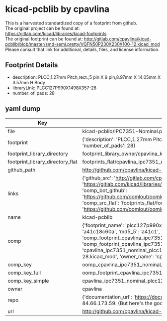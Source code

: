 # kicad-pcblib by cpavlina  
This is a harvested standardized copy of a footprint from github.  
The original project can be found at:  
https://gitlab.com/kicad/libraries/kicad-footprints  
The original footprint can be found at:
http://gitlab.com/cpavlina/kicad-pcblib/blob/master/smd-semi.pretty/VQFN50P230X230X100-12.kicad_mod
Please consult that link for additional, details, files, and license information.  
## Footprint Details
* description: PLCC,1.27mm Pitch,rect.;5 pin X 9 pin,8.97mm X 14.05mm X 3.57mm H Body  
* libraryLink: PLCC127P990X1498X357-28  
* number_of_pads: 28  
## yaml dump  
| Key | Value |  
| --- | --- |  
| file | kicad-pcblib/IPC7351-Nominal.pretty/PLCC127P990X1498X357-28.kicad_mod |  
| footprint | {'description': 'PLCC,1.27mm Pitch,rect.;5 pin X 9 pin,8.97mm X 14.05mm X 3.57mm H Body', 'libraryLink': 'PLCC127P990X1498X357-28', 'number_of_pads': 28} |  
| footprint_library_directory | footprint_library_owner/cpavlina_kicad-pcblib |  
| footprint_library_directory_flat | footprints_flat/cpavlina_ipc7351_nominal_plcc127p990x1498x357_28/working |  
| github_path | http://github.com/cpavlina/kicad-pcblib/blob/master/IPC7351-Nominal.pretty/PLCC127P990X1498X357-28.kicad_mod |  
| links | {'github_src': 'http://gitlab.com/cpavlina/kicad-pcblib/blob/master/smd-semi.pretty/VQFN50P230X230X100-12.kicad_mod', 'github_src_repo': 'https://gitlab.com/kicad/libraries/kicad-footprints', 'oomp_bot': 'footprints/cpavlina_ipc7351_nominal_plcc127p990x1498x357_28/working', 'oomp_bot_github': 'https://github.com/oomlout/oomlout_oomp_footprint_bot/tree/main/footprints/cpavlina_ipc7351_nominal_plcc127p990x1498x357_28/working', 'oomp_src_flat': 'footprints_flat/footprints_flat/cpavlina_ipc7351_nominal_plcc127p990x1498x357_28/working', 'oomp_src_flat_github': 'https://github.com/oomlout/oomlout_oomp_footprint_src/tree/main/footprints_flat/cpavlina_ipc7351_nominal_plcc127p990x1498x357_28/working'} |  
| name | kicad-pcblib |  
| oomp | {'footprint_name': 'plcc127p990x1498x357_28', 'library_name': 'ipc7351_nominal', 'md5': 'a41c18c60a443ce7504b0f79a1486111', 'md5_10': 'a41c18c60a', 'md5_5': 'a41c1', 'md5_6': 'a41c18', 'oomp_key': 'oomp_cpavlina_ipc7351_nominal_plcc127p990x1498x357_28', 'oomp_key_extra': 'oomp_footprint_cpavlina_ipc7351_nominal_plcc127p990x1498x357_28', 'oomp_key_full': 'oomp_footprint_cpavlina_ipc7351_nominal_plcc127p990x1498x357_28_a41c18', 'oomp_key_simple': 'cpavlina_ipc7351_nominal_plcc127p990x1498x357_28', 'original_filename': 'kicad-pcblib/IPC7351-Nominal.pretty/PLCC127P990X1498X357-28.kicad_mod', 'owner_name': 'cpavlina'} |  
| oomp_key | oomp_cpavlina_ipc7351_nominal_plcc127p990x1498x357_28 |  
| oomp_key_full | oomp_footprint_cpavlina_ipc7351_nominal_plcc127p990x1498x357_28 |  
| oomp_key_simple | cpavlina_ipc7351_nominal_plcc127p990x1498x357_28 |  
| owner | cpavlina |  
| repo | {'documentation_url': 'https://docs.github.com/rest/overview/resources-in-the-rest-api#rate-limiting', 'message': "API rate limit exceeded for 84.66.173.59. (But here's the good news: Authenticated requests get a higher rate limit. Check out the documentation for more details.)"} |  
| url | http://github.com/cpavlina/kicad-pcblib |  


